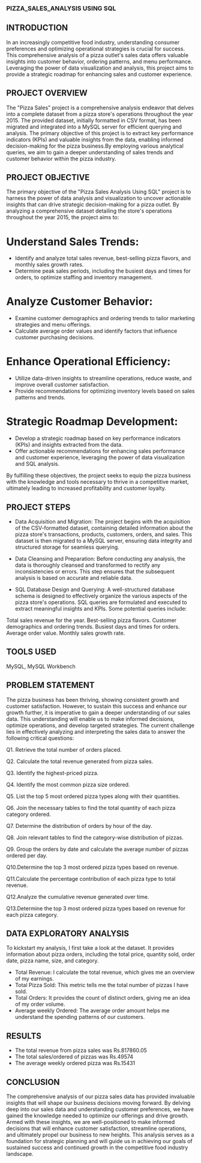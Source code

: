 ### PIZZA_SALES_ANALYSIS USING SQL


## INTRODUCTION
In an increasingly competitive food industry, understanding consumer preferences and optimizing operational strategies is crucial for success. This comprehensive analysis of a pizza outlet's sales data offers valuable insights into customer behavior, ordering patterns, and menu performance. Leveraging the power of data visualization and analysis, this project aims to provide a strategic roadmap for enhancing sales and customer experience.

## PROJECT OVERVIEW
The "Pizza Sales" project is a comprehensive analysis endeavor that delves into a complete dataset from a pizza store's operations throughout the year 2015. The provided dataset, initially formatted in CSV format, has been migrated and integrated into a MySQL server for efficient querying and analysis. The primary objective of this project is to extract key performance indicators (KPIs) and valuable insights from the data, enabling informed decision-making for the pizza business.By employing various analytical queries, we aim to gain a deeper understanding of sales trends and customer behavior within the pizza industry.

## PROJECT OBJECTIVE
The primary objective of the "Pizza Sales Analysis Using SQL" project is to harness the power of data analysis and visualization to uncover actionable insights that can drive strategic decision-making for a pizza outlet. By analyzing a comprehensive dataset detailing the store's operations throughout the year 2015, the project aims to:
 # Understand Sales Trends:
- Identify and analyze total sales revenue, best-selling pizza flavors, and monthly sales growth rates.
- Determine peak sales periods, including the busiest days and times for orders, to optimize staffing and inventory management.
# Analyze Customer Behavior:
- Examine customer demographics and ordering trends to tailor marketing strategies and menu offerings.
- Calculate average order values and identify factors that influence customer purchasing decisions.
# Enhance Operational Efficiency:
- Utilize data-driven insights to streamline operations, reduce waste, and improve overall customer satisfaction.
- Provide recommendations for optimizing inventory levels based on sales patterns and trends.
# Strategic Roadmap Development:
- Develop a strategic roadmap based on key performance indicators (KPIs) and insights extracted from the data.
- Offer actionable recommendations for enhancing sales performance and customer experience, leveraging the power of data visualization and SQL analysis.

By fulfilling these objectives, the project seeks to equip the pizza business with the knowledge and tools necessary to thrive in a competitive market, ultimately leading to increased profitability and customer loyalty.



## PROJECT STEPS 

- Data Acquisition and Migration:
The project begins with the acquisition of the CSV-formatted dataset, containing detailed information about the pizza store's transactions, products, customers, orders, and sales. This dataset is then migrated to a MySQL server, ensuring data integrity and structured storage for seamless querying.

- Data Cleansing and Preparation:
Before conducting any analysis, the data is thoroughly cleansed and transformed to rectify any inconsistencies or errors. This step ensures that the subsequent analysis is based on accurate and reliable data.

- SQL Database Design and Querying:
 A well-structured database schema is designed to effectively organize the various aspects of the pizza store's operations. SQL queries are formulated and executed to extract meaningful insights and KPIs. Some potential queries include:

Total sales revenue for the year.
Best-selling pizza flavors.
Customer demographics and ordering trends.
Busiest days and times for orders.
Average order value.
Monthly sales growth rate.

## TOOLS USED
 MySQL, MySQL Workbench

## PROBLEM STATEMENT
The pizza business has been thriving, showing consistent growth and customer satisfaction. However, to sustain this success and enhance our growth further, it is imperative to gain a deeper understanding of our sales data. This understanding will enable us to make informed decisions, optimize operations, and develop targeted strategies. The current challenge lies in effectively analyzing and interpreting the sales data to answer the following critical questions:

Q1. Retrieve the total number of orders placed.

Q2. Calculate the total revenue generated from pizza sales.

Q3. Identify the highest-priced pizza.

Q4. Identify the most common pizza size ordered.

Q5. List the top 5 most ordered pizza types along with their quantities.


Q6. Join the necessary tables to find the total quantity of each pizza category ordered.

Q7. Determine the distribution of orders by hour of the day.

Q8. Join relevant tables to find the category-wise distribution of pizzas.

Q9. Group the orders by date and calculate the average number of pizzas ordered per day.

Q10.Determine the top 3 most ordered pizza types based on revenue.


Q11.Calculate the percentage contribution of each pizza type to total revenue.

Q12.Analyze the cumulative revenue generated over time.

Q13.Determine the top 3 most ordered pizza types based on revenue for each pizza category.


 ## DATA EXPLORATORY ANALYSIS 
To kickstart my analysis, I first take a look at the dataset. It provides information about pizza orders, including the total price, quantity sold, order date, pizza name, size, and category.

- Total Revenue: I calculate the total revenue, which gives me an overview of my earnings.
- Total Pizza Sold: This metric tells me the total number of pizzas I have sold.
- Total Orders: It provides the count of distinct orders, giving me an idea of my order volume.
- Average weekly Ordered: The average order amount helps me understand the spending patterns of our customers.

## RESULTS

- The total revenue from pizza sales was Rs.817860.05 
- The total sales/ordered of pizzas was Rs.49574
- The average weekly ordered pizza was Rs.15431


## CONCLUSION

The comprehensive analysis of our pizza sales data has provided invaluable insights that will shape our business decisions moving forward. By delving deep into our sales data and understanding customer preferences, we have gained the knowledge needed to optimize our offerings and drive growth. Armed with these insights, we are well-positioned to make informed decisions that will enhance customer satisfaction, streamline operations, and ultimately propel our business to new heights. This analysis serves as a foundation for strategic planning and will guide us in achieving our goals of sustained success and continued growth in the competitive food industry landscape.

 
